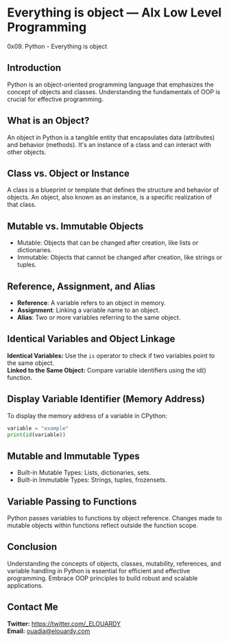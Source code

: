 # Everything is object — Alx Low Level Programming
0x09. Python - Everything is object

## Introduction
Python is an object-oriented programming language that emphasizes the concept of objects and classes. Understanding the fundamentals of OOP is crucial for effective programming.

## What is an Object?
An object in Python is a tangible entity that encapsulates data (attributes) and behavior (methods). It's an instance of a class and can interact with other objects.

## Class vs. Object or Instance
A class is a blueprint or template that defines the structure and behavior of objects. An object, also known as an instance, is a specific realization of that class.

## Mutable vs. Immutable Objects
- Mutable: Objects that can be changed after creation, like lists or dictionaries.
- Immutable: Objects that cannot be changed after creation, like strings or tuples.
## Reference, Assignment, and Alias
- **Reference**: A variable refers to an object in memory.
- **Assignment**: Linking a variable name to an object.
- **Alias**: Two or more variables referring to the same object.
## Identical Variables and Object Linkage
**Identical Variables:** Use the `is` operator to check if two variables point to the same object. \
**Linked to the Same Object:** Compare variable identifiers using the id() function.
## Display Variable Identifier (Memory Address)
To display the memory address of a variable in CPython:
```python
variable = "example"
print(id(variable))
```

## Mutable and Immutable Types
- Built-in Mutable Types: Lists, dictionaries, sets.
- Built-in Immutable Types: Strings, tuples, frozensets.

## Variable Passing to Functions
Python passes variables to functions by object reference. Changes made to mutable objects within functions reflect outside the function scope.

## Conclusion
Understanding the concepts of objects, classes, mutability, references, and variable handling in Python is essential for efficient and effective programming. Embrace OOP principles to build robust and scalable applications.
## Contact Me
**Twitter:** https://twitter.com/_ELOUARDY \
**Email:** ouadia@elouardy.com
